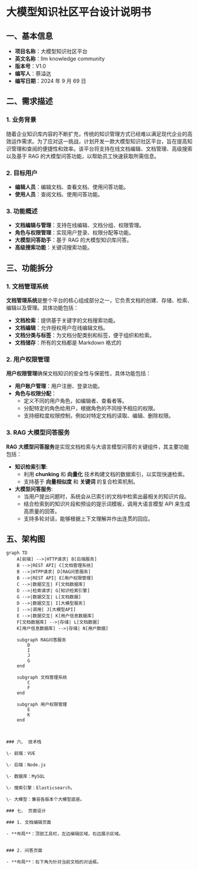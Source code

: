 # 大模型知识社区平台设计说明书

## 一、基本信息

- **项目名称**：大模型知识社区平台
- **英文名称**：llm knowledge community
- **版本号**：V1.0
- **编写人**：蔡溢达
- **编写日期**：2024 年 9 月 69 日

## 二、需求描述

### 1. 业务背景

随着企业知识库内容的不断扩充，传统的知识管理方式已经难以满足现代企业的高效运作需求。为了应对这一挑战，计划开发一款大模型知识社区平台，旨在提高知识管理和查阅的便捷性和效率。该平台将支持在线文档编辑、文档管理、高级搜索以及基于 RAG 的大模型问答功能，以帮助员工快速获取所需信息。

### 2. 目标用户

- **编辑人员**：编辑文档、查看文档、使用问答功能。
- **使用人员**：查阅文档、使用问答功能。

### 3. 功能概述

- **文档编辑与管理**：支持在线编辑、文档分组、权限管理。
- **角色与权限管理**：实现用户登录、权限分配等功能。
- **大模型问答助手**：基于 RAG 的大模型知识库问答。
- **高级搜索功能**：关键词搜索功能。

## 三、功能拆分

### 1. 文档管理系统

**文档管理系统**是整个平台的核心组成部分之一，它负责文档的创建、存储、检索、编辑以及管理。具体功能包括：

- **文档检索**：提供基于关键字的文档搜索功能。
- **文档编辑**：允许授权用户在线编辑文档。
- **文档分类与标签**：为文档分配类别和标签，便于组织和检索。
- **文档储存**：所有的文档都是 Markdown 格式的

### 2. 用户权限管理

**用户权限管理**确保文档知识的安全性与保密性，具体功能包括：

- **用户账户管理**：用户注册、登录功能。
- **角色与权限分配**：
  - 定义不同的用户角色，如编辑者、查看者等。
  - 分配特定的角色给用户，根据角色的不同授予相应的权限。
  - 支持细粒度权限控制，例如对特定文档的读取、编辑、删除权限。

### 3. RAG 大模型问答服务

**RAG 大模型问答服务**是实现文档检索与大语言模型问答的关键组件，其主要功能包括：

- **知识检索引擎**:
  - 利用 **chunking** 和 **向量化** 技术构建文档的数据索引，以实现快速检索。
  - 支持基于 **向量相似度** 和 **关键词** 的复合检索机制。
- **大模型问答服务**:
  - 当用户提出问题时，系统会从已索引的文档中检索出最相关的知识片段。
  - 结合检索到的知识片段和预设的提示词模板，调用大语言模型 API 来生成高质量的回答。
  - 支持多轮对话，能够根据上下文理解并作出连贯的回应。

## 五、架构图

```mermaid
graph TD
    A[前端] -->|HTTP请求| B[后端服务]
    B -->|REST API| C[文档管理系统]
    B -->|HTPP请求| D[RAG问答服务]
    B -->|REST API| E[用户权限管理]
    C -->|数据交互| F[文档数据库]
    D -->|检索请求| G[知识检索引擎]
    G -->|数据交互| L[文档数据]
    D -->|数据交互| I[大模型服务]
    I -->|调用| J[大模型API]
    E -->|数据交互| K[用户信息数据库]
    F[文档数据库] -->|存储| L[文档数据]
    K[用户信息数据库] -->|存储| N[用户数据]

    subgraph RAG问答服务
        D
        I
        J
        G
    end

    subgraph 文档管理系统
        C
        F
    end

    subgraph 用户权限管理
        E
        K
    end



### 六、 技术栈

\- 前端：VUE

\- 后端：Node.js

\- 数据库：MySQL

\- 搜索引擎：Elasticsearch。

\- 大模型：兼容各版本个大模型底座。

### 七、 页面设计

### 1. 文档编辑页面

- **布局**：顶部工具栏，左边编辑区域，右边展示区域。


### 2. 问答页面

- **布局**：右下角为针对当前文档的对话框。



```
